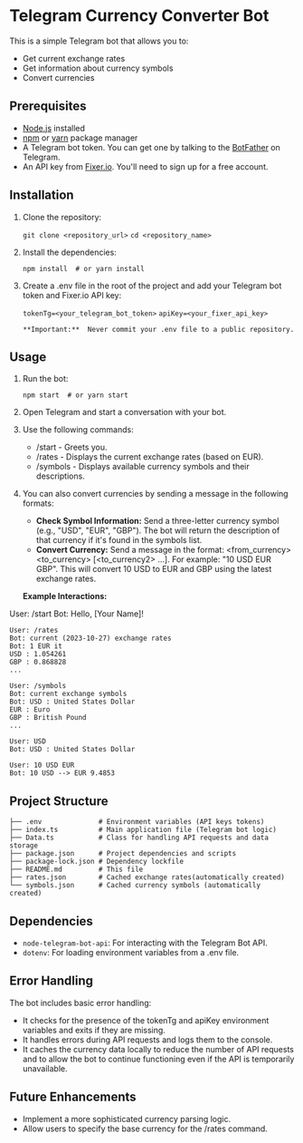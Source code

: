 # Telegram Currency Converter Bot

This is a simple Telegram bot that allows you to:

*   Get current exchange rates
*   Get information about currency symbols
*   Convert currencies

## Prerequisites

*   [Node.js](https://nodejs.org/en/) installed
*   [npm](https://www.npmjs.com/) or [yarn](https://yarnpkg.com/) package manager
*   A Telegram bot token.  You can get one by talking to the [BotFather](https://t.me/BotFather) on Telegram.
*   An API key from [Fixer.io](https://fixer.io/).  You'll need to sign up for a free account.

## Installation

1.  Clone the repository:
   
    `git clone <repository_url>`
    `cd <repository_name>`
2.  Install the dependencies:
   
    `npm install  # or yarn install`
3.  Create a .env file in the root of the project and add your Telegram bot token and Fixer.io API key:
   
    `tokenTg=<your_telegram_bot_token>`
    `apiKey=<your_fixer_api_key>`
   
        **Important:**  Never commit your .env file to a public repository.

## Usage

1.  Run the bot:
   
    `npm start  # or yarn start`
2.  Open Telegram and start a conversation with your bot.

3.  Use the following commands:

    *   /start -  Greets you.
    *   /rates -  Displays the current exchange rates (based on EUR).
    *   /symbols - Displays available currency symbols and their descriptions.

4.  You can also convert currencies by sending a message in the following formats:

    *   **Check Symbol Information:**  Send a three-letter currency symbol (e.g., "USD", "EUR", "GBP"). The bot will return the description of that currency if it's found in the symbols list.
    *   **Convert Currency:** Send a message in the format: <amount> <from_currency> <to_currency> [<to_currency2> ...].  For example:  "10 USD EUR GBP".  This will convert 10 USD to EUR and GBP using the latest exchange rates.

    **Example Interactions:**

    
User: /start
    Bot: Hello, [Your Name]!

    User: /rates
    Bot: current (2023-10-27) exchange rates
    Bot: 1 EUR it
    USD : 1.054261
    GBP : 0.868828
    ...

    User: /symbols
    Bot: current exchange symbols
    Bot: USD : United States Dollar
    EUR : Euro
    GBP : British Pound
    ...

    User: USD
    Bot: USD : United States Dollar

    User: 10 USD EUR
    Bot: 10 USD --> EUR 9.4853
## Project Structure

    ├── .env              # Environment variables (API keys tokens)
    ├── index.ts          # Main application file (Telegram bot logic)
    ├── Data.ts           # Class for handling API requests and data storage
    ├── package.json      # Project dependencies and scripts
    ├── package-lock.json # Dependency lockfile
    ├── README.md         # This file
    ├── rates.json        # Cached exchange rates(automatically created)
    └── symbols.json      # Cached currency symbols (automatically created)
## Dependencies

*   `node-telegram-bot-api`:  For interacting with the Telegram Bot API.
*   `dotenv`: For loading environment variables from a .env file.

## Error Handling

The bot includes basic error handling:

*   It checks for the presence of the tokenTg and apiKey environment variables and exits if they are missing.
*   It handles errors during API requests and logs them to the console.
*   It caches the currency data locally to reduce the number of API requests and to allow the bot to continue functioning even if the API is temporarily unavailable.

## Future Enhancements

*   Implement a more sophisticated currency parsing logic.
*   Allow users to specify the base currency for the /rates command.


